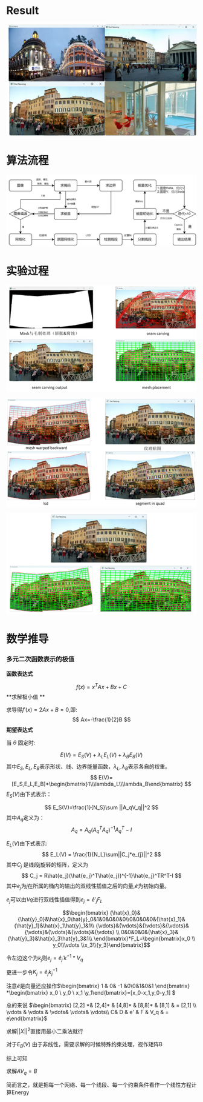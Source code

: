 # Result

![img](./output/1.png)

# 算法流程

![img](./output/p.png)

# 实验过程

![img](./output/exp1.png)

![img](./output/exp2.png)

![img](./output/exp3.png)



# 数学推导

### 多元二次函数表示的极值

**函数表达式**

$$
f(x) = x^TAx+Bx+C
$$
**求解极小值 **

求导得$f'(x)=2Ax+B=0$,即:
$$
Ax=-\frac{1}{2}B
$$
**期望表达式**

当 $\theta$ 固定时:

$$
E(V) = E_S(V)+\lambda_LE_L(V) +\lambda_BE_B(V)
$$
其中$E_S,E_L,E_B$表示形状、线、边界能量函数，$\lambda_L,\lambda_B$表示各自的权重。
$$
E(V)=[E_S,E_L,E_B]*\begin{bmatrix}1\\\lambda_L\\\lambda_B\end{bmatrix}
$$
$E_S(V)$由下式表示：

$$
E_S(V)=\frac{1}{N_S}\sum ||A_qV_q||^2
$$
其中$A_q$定义为：
$$
A_q=A_q(A_q^TA_q)^{-1}A^{T}_{q}-I
$$


$E_L(V)$由下式表示:
$$
E_L(V) = \frac{1}{N_L}\sum||C_j*e_{j}||^2
$$
其中$C_j$ 是线段j旋转的矩阵，定义为
$$
C_j = R\hat{e_j}(\hat{e_j}^T\hat{e_j})^{-1}\hat{e_j}^TR^T-I
$$
其中$e_{j}$为$j$在所属的桶内的输出的双线性插值之后的向量,$\hat{e}$为初始向量。

$e_j$可以由$Vq$进行双线性插值得到$e_j=\hat{e}'_jF_L$ 

$$\begin{bmatrix}
{\hat{x}_0}&{\hat{y}_0}&\hat{x}_0\hat{y}_0&1&0&0&0&0\\0&0&0&0&{\hat{x}_1}&{\hat{y}_1}&\hat{x}_1\hat{y}_1&1\\
{\vdots}&{\vdots}&{\vdots}&{\vdots}&{\vdots}&{\vdots}&{\vdots}&{\vdots} \\ 0&0&0&0&{\hat{x}_3}&{\hat{y}_3}&\hat{x}_3\hat{y}_3&1\\
\end{bmatrix}*F_L=\begin{bmatrix}x_0 \\ y_0\\\vdots \\x_3\\{y_3}\end{bmatrix}$$

令左边这个为$k_j$则$e_j=\hat{e}_j'k^{-1}*V_q$

更进一步令$K_j=\hat{e}_jk_j^{-1}$

注意$\hat{e}$​是向量还应操作$\begin{bmatrix} 1 & 0& -1 &0\\0&1&0&1 \end{bmatrix} *\begin{bmatrix} x_0 \\ y_0 \\ x_1 \\y_1\end{bmatrix}=[x_0-x_1,y_0-y_1]
$



总的来说  $\begin{bmatrix} [2,2] *& [2,4]* & [4,8]* & [8,8]* & [8,1] & = [2,1] \\ \vdots & \vdots & \vdots& \vdots& \vdots\\ C& D & e' & F & V_q & = e\end{bmatrix}$

求解$||X||^2$直接用最小二乘法就行

对于$E_B(V)$ 由于非线性，需要求解的时候特殊约束处理，视作矩阵B

综上可知

求解$AV_q=B$

简而言之，就是把每一个网络、每一个线段、每一个约束条件看作一个线性方程计算Energy

